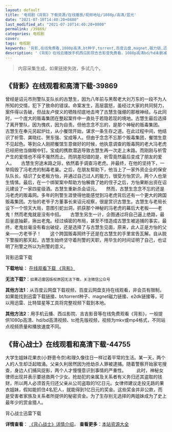 ```yaml
---
layout: default
title: '电视剧《背影》下载资源/在线播放/视频地址/1080p/高清/蓝光'
date: "2021-07-10T14:40:20+0800"
last_modified_at: "2021-07-10T14:40:20+0800"
permalink: /39869/
categories: 电视剧
cover:
tags: 电视剧
keywords: '背影,在线免费看,1080p高清,bt种子,torrent,百度云盘,magnet,磁力链,迅雷下载资源'
description: '《背影》在线云播放手机西瓜影院吉吉影音免费看，1080p高清bd/hd未删减完整版和tc抢先枪版，mkv/mp4格式，附带bt/torrent种子、magnet/磁力链、百度云盘、网盘资源迅雷下载链接'
---
```


>内容采集生成，如果链接失效，多试几个。


## 《背影》在线观看和高清下载-39869

曾经是诏元市刑警队支队长的古慧生，因为八年前与黑帮老大刘万东的一段不为人所知的交情，犯下了致命的错误。命案发生，高层震怒，虽经过大家的共同努力，案件得以告破，但战友卢俊义的牺牲彻底地击垮了古慧生强绷的那根神经。与此同时，一个庞大的贩毒集团在整起案件中一直处于若隐若现的境地。古慧生最后选择了离开警队，因为愧疚，因为自责。但他念念不忘的，是那个神秘的贩毒集团。　　古慧生在奉元另起炉灶，从小餐馆开始，谋求一条生存之道。在此过程中间，他结识了祈雪、龚晓红、贺东强、宝成等人。但由于念念不忘那个贩毒集团，餐馆生意不见起色。等到众人刚把餐馆生意做好的时候，他执意调查的贩毒网的老大冯老虎已经把他当做眼中钉。宝成的携款潜逃导致古慧生再一次走上末路。而刚刚与祈雪产生的爱情也不得不戛然而止。而阴差阳错的是，祈雪竟然最后变成了朋友的爱人。　　古慧生穷途末路之际，依然着手调查冯老虎。并最终，在他的坚持下，一举捣毁了冯老虎的制毒老巢。之后，在朋友帮助下，他当上了一家外资企业的保安队队长，结识了女老板方怡，并通过自己过人的能力，很受方怡赏识，两个人也渐生情愫。最后，在一个绑架案中帮助方怡解救了她的侄子之后，方怡果断出资在诏元建设了一家四星级酒。古慧生重新杀会诏元。　　然而，古慧生念念不忘的还是冯老虎的贩毒网。多年的刑警生涯使得他能感觉到冯老虎背后还有一个更大的跨国贩毒集团。方怡的老爷子方董事长来诏元视察，很是赏识古慧生。古慧生与老局长设下一个惊天大局，意图引蛇出洞，抓获那个神秘的冯老虎的幕后大老板——老鬼！然而老鬼就是没有中招。　　古慧生另生一计，企图通过将自己逼上绝路，最后釜底抽薪，揪出老鬼。经过缜密的布局，甚至不惜造成古慧生被追捕的事实，最终，老鬼丝毫没有看出破绽，还是选择了与古慧生见面，原来，此人正是方怡的父亲——方老爷子！　　这个跨国贩毒网终于还是在古慧生的手里宣告瓦解。自从脱下警服的那天起，古慧生始终坚守着刑警的天职，用毕生的时间证明了自己，也证明了刑警之所以为刑警的意义。</p>


背影迅雷下载

**下载地址**： [在线观看下载 《背影》](https://www.993dy.com//vod-detail-id-12415.html) 


**无法下载?**：`如果迅雷因版权原因无法下载，关注微信公众号 `

**其他方法1**：从百度云网盘下载视频，百度云网盘支持在线观看，非会员有限制，如果能找到迅雷下载链接、bt/torrent种子、magnet磁力链接、e2dk链接等，可以用迅雷、比特彗星等工具将完整视频下载到本地。

**其他方法2**：用手机云播、西瓜影院、吉吉影音等在线免费观看《背影》，一般提供1080p高清、hd/bd高清视频、tc抢先版视频，视频为mkv或mp4格式，不同站点视频质量和播放速度不同。


## 《背心战士》在线观看和高清下载-44755

大学生姐妹花果衣(小野恵令奈)和理久像往日一样过着平常的生活。某一天，两个人的人生却泛起暗涌。父亲久利居然因为抢劫杀人罪被逮捕。随着警察开始家宅搜查，身边人们捕风捉影，两个人才慢慢意识到事情的严重性。 　　此时，神秘女律师出现并表示要拯救两个少女。抢劫犯的亲属及关系者有义务归还其盗取的钱财，所以两人必须首先归还父亲从公司盗取的1亿日元。女律师建议走投无路的果衣姐妹，假如能抓住4名犯人，就能得到1亿日元的奖金。这些奖金并非公款，而是受害者家族及关系者所提供的秘密资金。为了生存别无选择的两姐妹成为了史上最年少的赏金猎人。</span>


背心战士迅雷下载

**详情查看**： [《背心战士》详情介绍](/movie/44755/)， **查看更多**：[本站资源大全](/movie/t/all/)

